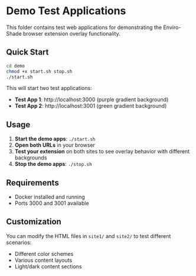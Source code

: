 # Demo Test Applications

This folder contains test web applications for demonstrating the Enviro-Shade browser extension overlay functionality.

## Quick Start

```bash
cd demo
chmod +x start.sh stop.sh
./start.sh
```

This will start two test applications:
- **Test App 1**: http://localhost:3000 (purple gradient background)
- **Test App 2**: http://localhost:3001 (green gradient background)

## Usage

1. **Start the demo apps**: `./start.sh`
2. **Open both URLs** in your browser
3. **Test your extension** on both sites to see overlay behavior with different backgrounds
4. **Stop the demo apps**: `./stop.sh`

## Requirements

- Docker installed and running
- Ports 3000 and 3001 available

## Customization

You can modify the HTML files in `site1/` and `site2/` to test different scenarios:
- Different color schemes
- Various content layouts
- Light/dark content sections